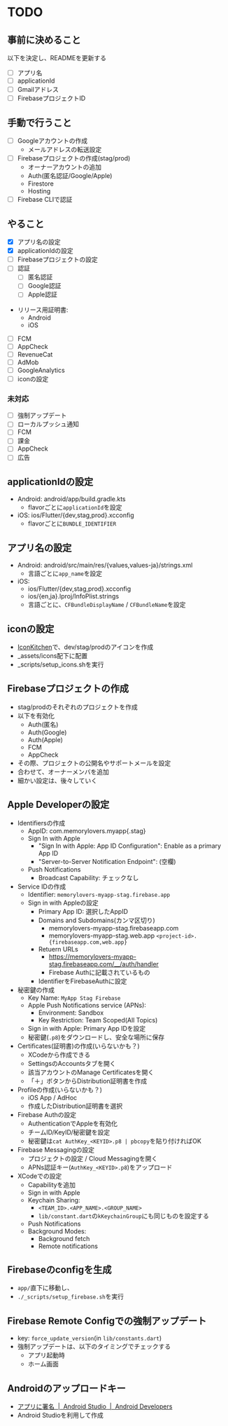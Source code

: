 # TODO

## 事前に決めること

以下を決定し、READMEを更新する

- [ ] アプリ名
- [ ] applicationId
- [ ] Gmailアドレス
- [ ] FirebaseプロジェクトID

## 手動で行うこと

- [ ] Googleアカウントの作成
  - メールアドレスの転送設定
- [ ] Firebaseプロジェクトの作成(stag/prod)
  - オーナーアカウントの追加
  - Auth(匿名認証/Google/Apple)
  - Firestore
  - Hosting
- [ ] Firebase CLIで認証

## やること

- [x] アプリ名の設定
- [x] applicationIdの設定
- [ ] Firebaseプロジェクトの設定
- [ ] 認証
  - [ ] 匿名認証
  - [ ] Google認証
  - [ ] Apple認証
- リリース用証明書:
  - Android
  - iOS
- [ ] FCM
- [ ] AppCheck
- [ ] RevenueCat
- [ ] AdMob
- [ ] GoogleAnalytics
- [ ] iconの設定

### 未対応

- [ ] 強制アップデート
- [ ] ローカルプッシュ通知
- [ ] FCM
- [ ] 課金
- [ ] AppCheck
- [ ] 広告

## applicationIdの設定

- Android: android/app/build.gradle.kts
  - flavorごとに`applicationId`を設定
- iOS: ios/Flutter/{dev,stag,prod}.xcconfig
  - flavorごとに`BUNDLE_IDENTIFIER`

## アプリ名の設定

- Android: android/src/main/res/{values,values-ja}/strings.xml
  - 言語ごとに`app_name`を設定
- iOS:
  - ios/Flutter/{dev,stag,prod}.xcconfig
  - ios/{en,ja}.lproj/InfoPlist.strings
  - 言語ごとに、`CFBundleDisplayName` / `CFBundleName`を設定

## iconの設定

- [IconKitchen](https://icon.kitchen/)で、dev/stag/prodのアイコンを作成
- _assets/icons配下に配置
- _scripts/setup_icons.shを実行

## Firebaseプロジェクトの作成

- stag/prodのそれぞれのプロジェクトを作成
- 以下を有効化
  - Auth(匿名)
  - Auth(Google)
  - Auth(Apple)
  - FCM
  - AppCheck
- その際、プロジェクトの公開名やサポートメールを設定
- 合わせて、オーナーメンバを追加
- 細かい設定は、後々していく

## Apple Developerの設定

- Identifiersの作成
  - AppID: com.memorylovers.myapp{.stag}
  - Sign In with Apple
    - "Sign In with Apple: App ID Configuration": Enable as a primary App ID
    - "Server-to-Server Notification Endpoint": (空欄)
  - Push Notifications
    - Broadcast Capability: チェックなし
- Service IDの作成
  - Identifier: `memorylovers-myapp-stag.firebase.app`
  - Sign in with Appleの設定
    - Primary App ID: 選択したAppID
    - Domains and Subdomains(カンマ区切り)
      - memorylovers-myapp-stag.firebaseapp.com
      - memorylovers-myapp-stag.web.app
      `<project-id>.{firebaseapp.com,web.app}`
    - Retuern URLs
      - <https://memorylovers-myapp-stag.firebaseapp.com/__/auth/handler>
      - Firebase Authに記載されているもの
    - IdentifierをFirebaseAuthに設定
- 秘密鍵の作成
  - Key Name: `MyApp Stag Firebase`
  - Apple Push Notifications service (APNs):
    - Environment: Sandbox
    - Key Restriction: Team Scoped(All Topics)
  - Sign in with Apple: Primary App IDを設定
  - 秘密鍵(`.p8`)をダウンロードし、安全な場所に保存
- Certificates(証明書)の作成(いらないかも？)
  - XCodeから作成できる
  - SettingsのAccountsタブを開く
  - 該当アカウントのManage Certificatesを開く
  - 「＋」ボタンからDistribution証明書を作成
- Profileの作成(いらないかも？)
  - iOS App / AdHoc
  - 作成したDistribution証明書を選択
- Firebase Authの設定
  - AuthenticationでAppleを有効化
  - チームID/KeyID/秘密鍵を設定
  - 秘密鍵は`cat AuthKey_<KEYID>.p8 | pbcopy`を貼り付ければOK
- Firebase Messagingの設定
  - プロジェクトの設定 / Cloud Messagingを開く
  - APNs認証キー(`AuthKey_<KEYID>.p8`)をアップロード
- XCodeでの設定
  - Capabilityを追加
  - Sign in with Apple
  - Keychain Sharing:
    - `<TEAM_ID>.<APP_NAME>.<GROUP_NAME>`
    - `lib/constant.dart`の`kKeychainGroup`にも同じものを設定する
  - Push Notifications
  - Background Modes:
    - Background fetch
    - Remote notifications

## Firebaseのconfigを生成

- `app/`直下に移動し、
- `./_scripts/setup_firebase.sh`を実行

## Firebase Remote Configでの強制アップデート

- key: `force_update_version`(in `lib/constants.dart`)
- 強制アップデートは、以下のタイミングでチェックする
  - アプリ起動時
  - ホーム画面

## Androidのアップロードキー

- [アプリに署名  |  Android Studio  |  Android Developers](https://developer.android.com/studio/publish/app-signing?hl=ja)
- Android Studioを利用して作成
